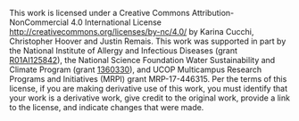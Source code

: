 This work is licensed under a Creative Commons Attribution-NonCommercial 4.0 International License http://creativecommons.org/licenses/by-nc/4.0/ by Karina Cucchi, Christopher Hoover and Justin Remais. This work was supported in part by the National Institute of Allergy and Infectious Diseases (grant [R01AI125842](https://projectreporter.nih.gov/project_info_details.cfm?aid=9311927&icde=33195121&ddparam=&ddvalue=&ddsub=&cr=1&csb=default&cs=ASC&pball=)), the National Science Foundation Water Sustainability and Climate Program (grant [1360330](https://www.nsf.gov/awardsearch/showAward?AWD_ID=1360330)), and UCOP Multicampus Research Programs and Initiatives (MRPI) grant MRP-17-446315. Per the terms of this license, if you are making derivative use of this work, you must identify that your work is a derivative work, give credit to the original work, provide a link to the license, and indicate changes that were made.
